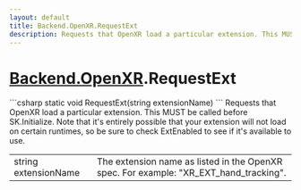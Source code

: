 ```yaml
---
layout: default
title: Backend.OpenXR.RequestExt
description: Requests that OpenXR load a particular extension. This MUST be called before SK.Initialize. Note that it's entirely possible that your extension will not load on certain runtimes, so be sure to check ExtEnabled to see if it's available to use.
---
```

# [Backend.OpenXR]({{site.url}}/Pages/StereoKit/Backend.OpenXR.html).RequestExt

<div class='signature' markdown='1'>
```csharp
static void RequestExt(string extensionName)
```
Requests that OpenXR load a particular extension. This
MUST be called before SK.Initialize. Note that it's entirely
possible that your extension will not load on certain runtimes,
so be sure to check ExtEnabled to see if it's available to use.
</div>

|  |  |
|--|--|
|string extensionName|The extension name as listed in the             OpenXR spec. For example: "XR_EXT_hand_tracking".|




